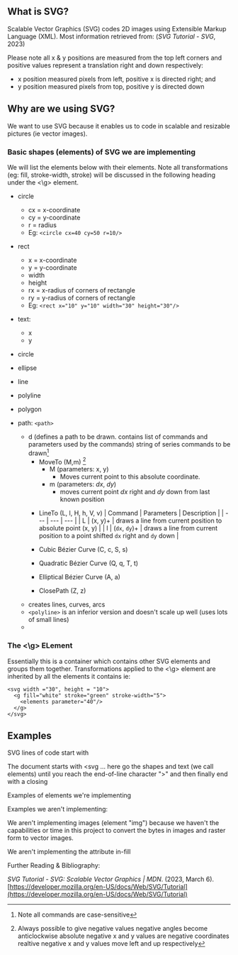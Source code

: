 ## What is SVG?

Scalable Vector Graphics (SVG) codes 2D images using Extensible Markup Language (XML). Most information retrieved from: (_SVG Tutorial - SVG_, 2023)

Please note all x & y positions are measured from the top left corners and positive values represent a translation right and down respectively: 
 - x position measured pixels from left, positive x is directed right; and 
 - y position measured pixels from top, positive y is directed down

## Why are we using SVG?

We want to use SVG because it enables us to code in scalable and resizable pictures (ie vector images).

### Basic shapes (elements) of SVG we are implementing 
We will list the elements below with their elements. Note all transformations (eg: fill, stroke-width, stroke) will be discussed in the following heading under the <\g> element.

* circle
	* cx = x-coordinate
	* cy = y-coordinate
	* r = radius
	* Eg: `<circle cx=40 cy=50 r=10/>` 
* rect
	* x = x-coordinate
	* y = y-coordinate
	* width 
	* height 
	* rx = x-radius of corners of rectangle
	* ry = y-radius of corners of rectangle
	* Eg: `<rect x="10" y="10" width="30" height="30"/>`
* text: 
	* x 
	* y 
* circle 
* ellipse 
* line 
* polyline 
* polygon 
 

* path:  ``` <path> ```
	* d (defines a path to be drawn. contains list of commands and parameters used by the commands) string of series commands to be drawn[^1] 
		* MoveTo (M,m) [^2] 
			* M (parameters: x, y)
				* Moves current point to this absolute coordinate.
			*  m (parameters: *dx*, *dy*)
				* moves current point *dx* right and *dy* down from last known position
		[^2]: Always possible to give negative values 
			negative angles become anticlockwise
			absolute negative x and y values are negative coordinates
			realtive negative x and y values move left and up respectively
		
		* LineTo (L, l, H, h, V, v)
		| Command | Parameters | Description |
		| --- | --- | --- |
		| L | (x, y)+ | draws a line from current position to absolute point (x, y) |
		| l | (```dx```, ```dy```)+ | draws a line from current position to a point shifted ```dx``` right and ```dy``` down |
		
		* Cubic Bézier Curve (C, c, S, s)
		* Quadratic Bézier Curve (Q, q, T, t)
		* Elliptical Bézier Curve (A, a)
		* ClosePath (Z, z)
		[^1]: Note all commands are case-sensitive
		
	* creates lines, curves, arcs 
	* ```<polyline>``` is an inferior version and doesn't scale up well (uses lots of small lines)
	* 


### The <\g> ELement
Essentially this is a container which contains other SVG elements and groups them together. 
Transformations applied to the <\g> element are inherited by all the elements it contains ie:
``` 
<svg width ="30", height = "10">
  <g fill="white" stroke="green" stroke-width="5">
    <elements parameter="40"/>
  </g>
</svg>
``` 

## Examples

SVG lines of code start with

The document starts with <svg ... here go the shapes and text (we call elements) until you reach the end-of-line character ">"
and then finally end with a closing </svg >

Examples of elements we're implementing

Examples we aren't implementing:

We aren't implementing images (element "img") because we haven't the capabilities or time in this project to convert the bytes in images and raster form to vector images.

We aren't implementing the attribute in-fill


Further Reading & Bibliography:

_SVG Tutorial - SVG: Scalable Vector Graphics | MDN_. (2023, March 6). [https://developer.mozilla.org/en-US/docs/Web/SVG/Tutorial](https://developer.mozilla.org/en-US/docs/Web/SVG/Tutorial)



